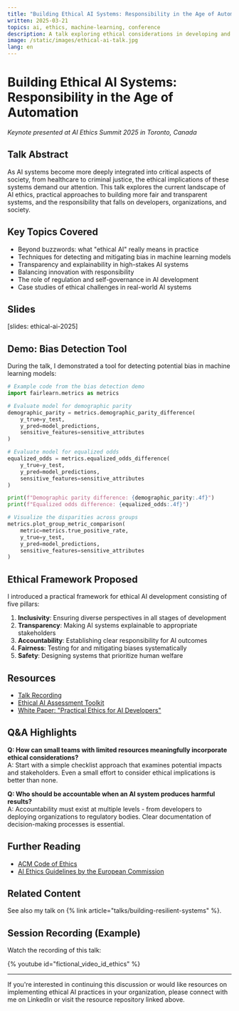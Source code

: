 ```yaml
---
title: "Building Ethical AI Systems: Responsibility in the Age of Automation"
written: 2025-03-21
topics: ai, ethics, machine-learning, conference
description: A talk exploring ethical considerations in developing and deploying AI systems
image: /static/images/ethical-ai-talk.jpg
lang: en
---
```


# Building Ethical AI Systems: Responsibility in the Age of Automation

*Keynote presented at AI Ethics Summit 2025 in Toronto, Canada*

## Talk Abstract

As AI systems become more deeply integrated into critical aspects of society, from healthcare to criminal justice, the ethical implications of these systems demand our attention. This talk explores the current landscape of AI ethics, practical approaches to building more fair and transparent systems, and the responsibility that falls on developers, organizations, and society.

## Key Topics Covered

- Beyond buzzwords: what "ethical AI" really means in practice
- Techniques for detecting and mitigating bias in machine learning models
- Transparency and explainability in high-stakes AI systems
- Balancing innovation with responsibility
- The role of regulation and self-governance in AI development
- Case studies of ethical challenges in real-world AI systems

## Slides

[slides: ethical-ai-2025]

## Demo: Bias Detection Tool

During the talk, I demonstrated a tool for detecting potential bias in machine learning models:

```python
# Example code from the bias detection demo
import fairlearn.metrics as metrics

# Evaluate model for demographic parity
demographic_parity = metrics.demographic_parity_difference(
    y_true=y_test,
    y_pred=model_predictions,
    sensitive_features=sensitive_attributes
)

# Evaluate model for equalized odds
equalized_odds = metrics.equalized_odds_difference(
    y_true=y_test,
    y_pred=model_predictions,
    sensitive_features=sensitive_attributes
)

print(f"Demographic parity difference: {demographic_parity:.4f}")
print(f"Equalized odds difference: {equalized_odds:.4f}")

# Visualize the disparities across groups
metrics.plot_group_metric_comparison(
    metric=metrics.true_positive_rate,
    y_true=y_test,
    y_pred=model_predictions,
    sensitive_features=sensitive_attributes
)
```

## Ethical Framework Proposed

I introduced a practical framework for ethical AI development consisting of five pillars:

1. **Inclusivity**: Ensuring diverse perspectives in all stages of development
2. **Transparency**: Making AI systems explainable to appropriate stakeholders
3. **Accountability**: Establishing clear responsibility for AI outcomes
4. **Fairness**: Testing for and mitigating biases systematically
5. **Safety**: Designing systems that prioritize human welfare

## Resources

- [Talk Recording](https://example.com/ethical-ai-talk)
- [Ethical AI Assessment Toolkit](https://github.com/example/ethical-ai-toolkit)
- [White Paper: "Practical Ethics for AI Developers"](https://example.com/white-paper.pdf)

## Q&A Highlights

**Q: How can small teams with limited resources meaningfully incorporate ethical considerations?**  
A: Start with a simple checklist approach that examines potential impacts and stakeholders. Even a small effort to consider ethical implications is better than none.

**Q: Who should be accountable when an AI system produces harmful results?**  
A: Accountability must exist at multiple levels - from developers to deploying organizations to regulatory bodies. Clear documentation of decision-making processes is essential.

## Further Reading

- [ACM Code of Ethics](https://www.acm.org/code-of-ethics)
- [AI Ethics Guidelines by the European Commission](https://digital-strategy.ec.europa.eu/en/library/ethics-guidelines-trustworthy-ai)

## Related Content

See also my talk on {% link article="talks/building-resilient-systems" %}.

## Session Recording (Example)

Watch the recording of this talk:

{% youtube id="fictional_video_id_ethics" %}

---

If you're interested in continuing this discussion or would like resources on implementing ethical AI practices in your organization, please connect with me on LinkedIn or visit the resource repository linked above.